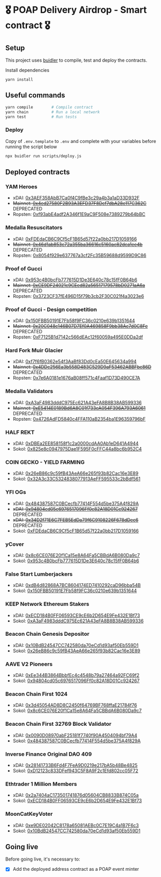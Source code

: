# 🎖 POAP Delivery Airdrop - Smart contract 🎖

## Setup ##
This project uses [buidler](https://buidler.dev) to compile, test and deploy the contracts.

Install dependencies
```
yarn install
```


## Useful commands ##

```bash
yarn compile        # Compile contract
yarn chain          # Run a local network
yarn test           # Run tests
```

### Deploy ###
Copy of `.env.template` to `.env` and complete with your variables before running the script below
```bash
npx buidler run scripts/deploy.js
```

## Deployed contracts ##

### YAM Heroes ###
 - xDAI: [0x3AEF358AbB7Ca0f4C9fBe3c29a4b3a1aD33D932F](https://blockscout.com/poa/xdai/address/0x3AEF358AbB7Ca0f4C9fBe3c29a4b3a1aD33D932F/transactions)
 - ~~Mainnet: [0x4ed27580F2B93A3EFD37F8Dcf7dbA28e117C362C](https://etherscan.io/address/0x4ed27580F2B93A3EFD37F8Dcf7dbA28e117C362C)~~ DEPRECATED
 - Ropsten: [0xf93abE4adf2A346f1E9aC9F508e7389279b64bBC](https://ropsten.etherscan.io/address/0xf93abE4adf2A346f1E9aC9F508e7389279b64bBC)

### Medalla Resuscitators ###
 - xDAI: [0xFDEdaCB6C9Cf5cF1B65d57f22a0bb217D1059166](https://blockscout.com/poa/xdai/address/0xFDEdaCB6C9Cf5cF1B65d57f22a0bb217D1059166/transactions)
 - ~~Mainnet: [0x46d1ab853c72a355ba36616c5160ae82dca1ee4b](https://etherscan.io/address/0x46d1ab853c72a355ba36616c5160ae82dca1ee4b)~~ DEPRECATED
 - Ropsten: [0x8054f929e637767a3cf2Fc35B59688d9599D9C86](https://ropsten.etherscan.io/address/0x8054f929e637767a3cf2Fc35B59688d9599D9C86)

### Proof of Gucci ###
 - xDAI: [0x953c4B0bcFb777615D1De3E640c78c15fF0B64b6](https://blockscout.com/poa/xdai/address/0x953c4B0bcFb777615D1De3E640c78c15fF0B64b6/transactions)
 - ~~Mainnet: [0xCE9DF24021c9CEed82a56517179578bD0271aA6a](https://etherscan.io/address/0xCE9DF24021c9CEed82a56517179578bD0271aA6a)~~ DEPRECATED
 - Ropsten: [0x3723CF37fE496D15f79b3cb2F30C021f4a3023e6](https://ropsten.etherscan.io/address/0x3723CF37fE496D15f79b3cb2F30C021f4a3023e6)

### Proof of Gucci - Design competition ###
 - xDAI: [0x150FBB50191E7Fb58f9FC36c0210e639b1351644](https://blockscout.com/poa/xdai/address/0x150FBB50191E7Fb58f9FC36c0210e639b1351644/transactions)
 - ~~Mainnet: [0x20C048c146B07D7Ef0A469858F9bb38Ac7d0C8Fe](https://etherscan.io/address/0x20C048c146B07D7Ef0A469858F9bb38Ac7d0C8Fe)~~ DEPRECATED
 - Ropsten: [0xF7125B1d7142c566dEAc12f60059a495E0DDa2df](https://ropsten.etherscan.io/address/0xF7125B1d7142c566dEAc12f60059a495E0DDa2df)

### Hard Fork Muir Glacier  ###
 - xDAI: [0xf7f6fB0362e54f3AaBf83Dd0cEa50E645634a994](https://blockscout.com/poa/xdai/address/0xf7f6fB0362e54f3AaBf83Dd0cEa50E645634a994/transactions)
 - ~~Mainnet: [0x4DDc256Ea3b558D483C529D9aF53462ABBFbc86D](https://etherscan.io/address/0x4DDc256Ea3b558D483C529D9aF53462ABBFbc86D)~~ DEPRECATED
 - Ropsten: [0x7e6A0181e1676aB08ff571c4Faaf1D73D490CE7A](https://ropsten.etherscan.io/address/0x7e6A0181e1676aB08ff571c4Faaf1D73D490CE7A)

### Medalla Validators  ###
 - xDAI: [0xA3aF4983dddC975Ec621A43eFA8B8B38AB599336](https://blockscout.com/poa/xdai/address/0xA3aF4983dddC975Ec621A43eFA8B8B38AB599336/transactions)
 - ~~Mainnet: [0xE5414E0189Bd6A8C01f733eA054F396A793A6061](https://etherscan.io/address/0xE5414E0189Bd6A8C01f733eA054F396A793A6061)~~ DEPRECATED
 - Ropsten: [0x4726AdFD5840c4FFA110aB2354ba1E96359796bF](https://ropsten.etherscan.io/address/0x4726AdFD5840c4FFA110aB2354ba1E96359796bF)
 
 
### HALF REKT  ###
 - xDAI: [0xDBEa2EE858158f1c2a0000cdAA0Ab1eD641A4944](https://blockscout.com/poa/xdai/address/0xDBEa2EE858158f1c2a0000cdAA0Ab1eD641A4944/transactions)
 - Sokol: [0x825e8c0947975Dae1F595F0cFFC44a8bc6b952C4](https://blockscout.com/poa/sokol/address/0x825e8c0947975Dae1F595F0cFFC44a8bc6b952C4/transactions)

### COIN GECKO - YIELD FARMING  ###
 - xDAI: [0x26eB86c9c59fB43AeA66e265f93b82Cac16e3E89](https://blockscout.com/poa/xdai/address/0x26eB86c9c59fB43AeA66e265f93b82Cac16e3E89/transactions)
 - Sokol: [0x32A3c33C5324838077913AeFF595533c2bBdf561](https://blockscout.com/poa/sokol/address/0x32A3c33C5324838077913AeFF595533c2bBdf561/transactions)
 
### YFI OGs  ###
 - xDAI: [0x484387587C0BCecfb77414F554d5be375A4f829A](https://blockscout.com/poa/xdai/address/0x484387587C0BCecfb77414F554d5be375A4f829A/transactions)
 - ~~xDAI: [0x94804cd05c6976517096Ff0c82A18D01Cc924267](https://blockscout.com/poa/xdai/address/0x94804cd05c6976517096Ff0c82A18D01Cc924267/transactions)~~ DEPRECATED
 - ~~xDAI: [0x34D2f71E6C7FEB5EdDa79f6C9108226F678dDec6](https://blockscout.com/poa/xdai/address/0x34D2f71E6C7FEB5EdDa79f6C9108226F678dDec6/transactions)~~ DEPRECATED
 - Sokol: [0xFDEdaCB6C9Cf5cF1B65d57f22a0bb217D1059166](https://blockscout.com/poa/sokol/address/0xFDEdaCB6C9Cf5cF1B65d57f22a0bb217D1059166/transactions)

 
### yCover  ###
 - xDAI: [0x8c6CE076E20f1Ca15e8A64Fa5CBBdA6B080Da9c7](https://blockscout.com/poa/xdai/address/0x8c6CE076E20f1Ca15e8A64Fa5CBBdA6B080Da9c7/transactions)
 - Sokol: [0x953c4B0bcFb777615D1De3E640c78c15fF0B64b6](https://blockscout.com/poa/sokol/address/0x953c4B0bcFb777615D1De3E640c78c15fF0B64b6/transactions)
 
 
### False Start Lumberjackers  ###
 - xDAI: [0xdB4d82868A7BC8604174ED7410292caD96bba54B](https://blockscout.com/poa/xdai/address/0xdB4d82868A7BC8604174ED7410292caD96bba54B/transactions)
 - Sokol: [0x150FBB50191E7Fb58f9FC36c0210e639b1351644](https://blockscout.com/poa/sokol/address/0x150FBB50191E7Fb58f9FC36c0210e639b1351644/transactions)


### KEEP Network Ethereum Stakers  ###
- xDAI: [0xECD184B0FF06593CE9cE6b2D654E9Fe432E1Bf73](https://blockscout.com/poa/xdai/address/0xECD184B0FF06593CE9cE6b2D654E9Fe432E1Bf73/transactions)
- Sokol: [0xA3aF4983dddC975Ec621A43eFA8B8B38AB599336](https://blockscout.com/poa/sokol/address/0xA3aF4983dddC975Ec621A43eFA8B8B38AB599336/transactions)


### Beacon Chain Genesis Depositor  ###
- xDAI: [0x10BdB24547CC742580da70eCd1d93af50Eb559D1](https://blockscout.com/poa/xdai/address/0x10BdB24547CC742580da70eCd1d93af50Eb559D1/transactions)
- Sokol: [0x26eB86c9c59fB43AeA66e265f93b82Cac16e3E89](https://blockscout.com/poa/sokol/address/0x26eB86c9c59fB43AeA66e265f93b82Cac16e3E89/transactions)

### AAVE V2 Pioneers  ###
- xDAI: [0xEe344B3864BbbfEc4c4548b79a27464a92FC69f2](https://blockscout.com/poa/xdai/address/0xEe344B3864BbbfEc4c4548b79a27464a92FC69f2/transactions)
- Sokol: [0x94804cd05c6976517096Ff0c82A18D01Cc924267](https://blockscout.com/poa/sokol/address/0x94804cd05c6976517096Ff0c82A18D01Cc924267/transactions)

### Beacon Chain First 1024  ###
- xDAI: [0x3d45054AD8D8C2450f64769BF768ffaE21784f76](https://blockscout.com/poa/xdai/address/0x3d45054AD8D8C2450f64769BF768ffaE21784f76/transactions)
- Sokol: [0x8c6CE076E20f1Ca15e8A64Fa5CBBdA6B080Da9c7](https://blockscout.com/poa/sokol/address/0x8c6CE076E20f1Ca15e8A64Fa5CBBdA6B080Da9c7/transactions)

### Beacon Chain First 32769 Block Validator  ###
- xDAI: [0x0090D08970abF25181f7740f90A4504094bf79A4](https://blockscout.com/poa/xdai/address/0x0090D08970abF25181f7740f90A4504094bf79A4/transactions)
- Sokol: [0x484387587C0BCecfb77414F554d5be375A4f829A](https://blockscout.com/poa/sokol/address/0x484387587C0BCecfb77414F554d5be375A4f829A/transactions)

### Inverse Finance Original DAO 409  ###
- xDAI: [0x28141733B6Fd4F7FeA9D0219e217bA5b48Be4825](https://blockscout.com/poa/xdai/address/0x28141733B6Fd4F7FeA9D0219e217bA5b48Be4825/transactions)
- Sokol: [0xD12123c833DFef943C5F8A9F2c1Efd802cc05F72](https://blockscout.com/poa/sokol/address/0xD12123c833DFef943C5F8A9F2c1Efd802cc05F72/transactions)

### Ethtrader 1 Million Members  ###
- xDAI: [0x2a7404aC173501741876d05604CB8833B874C05a](https://blockscout.com/poa/xdai/address/0x2a7404aC173501741876d05604CB8833B874C05a/transactions)
- Sokol: [0xECD184B0FF06593CE9cE6b2D654E9Fe432E1Bf73](https://blockscout.com/poa/sokol/address/0xECD184B0FF06593CE9cE6b2D654E9Fe432E1Bf73/transactions)

### MoonCatKeyVoter  ###
- xDAI: [0xe9DE02042C8178a65081AEBc0C7E19C4a1B7F6c3](https://blockscout.com/poa/xdai/address/0xe9DE02042C8178a65081AEBc0C7E19C4a1B7F6c3/transactions)
- Sokol: [0x10BdB24547CC742580da70eCd1d93af50Eb559D1](https://blockscout.com/poa/sokol/address/0x10BdB24547CC742580da70eCd1d93af50Eb559D1/transactions)


## Going live ##
Before going live, it's necessary to:
- [x] Add the deployed address contract as a POAP event minter


